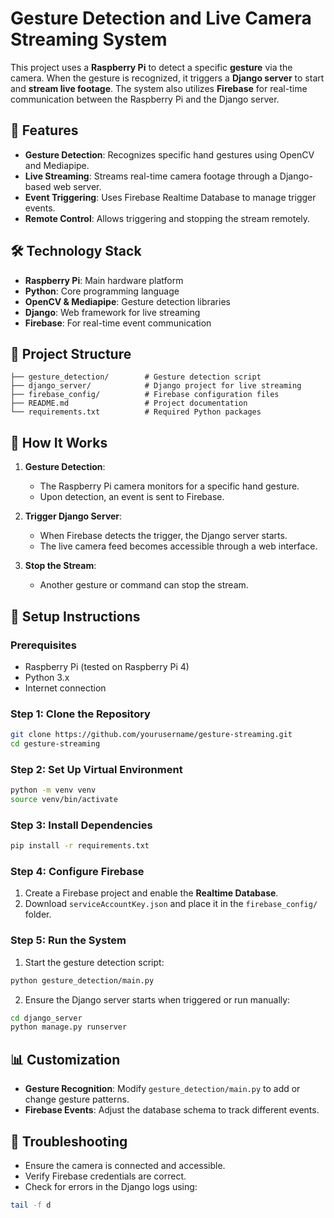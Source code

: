 # Gesture Detection and Live Camera Streaming System

This project uses a **Raspberry Pi** to detect a specific **gesture** via the camera. When the gesture is recognized, it triggers a **Django server** to start and **stream live footage**. The system also utilizes **Firebase** for real-time communication between the Raspberry Pi and the Django server.

## 📌 Features
- **Gesture Detection**: Recognizes specific hand gestures using OpenCV and Mediapipe.
- **Live Streaming**: Streams real-time camera footage through a Django-based web server.
- **Event Triggering**: Uses Firebase Realtime Database to manage trigger events.
- **Remote Control**: Allows triggering and stopping the stream remotely.

## 🛠️ Technology Stack
- **Raspberry Pi**: Main hardware platform
- **Python**: Core programming language
- **OpenCV & Mediapipe**: Gesture detection libraries
- **Django**: Web framework for live streaming
- **Firebase**: For real-time event communication

## 📂 Project Structure
```
├── gesture_detection/        # Gesture detection script
├── django_server/            # Django project for live streaming
├── firebase_config/          # Firebase configuration files
├── README.md                 # Project documentation
└── requirements.txt          # Required Python packages
```

## 🚀 How It Works
1. **Gesture Detection**: 
   - The Raspberry Pi camera monitors for a specific hand gesture.
   - Upon detection, an event is sent to Firebase.

2. **Trigger Django Server**:
   - When Firebase detects the trigger, the Django server starts.
   - The live camera feed becomes accessible through a web interface.

3. **Stop the Stream**:
   - Another gesture or command can stop the stream.

## 🔧 Setup Instructions
### Prerequisites
- Raspberry Pi (tested on Raspberry Pi 4)
- Python 3.x
- Internet connection

### Step 1: Clone the Repository
```bash
git clone https://github.com/yourusername/gesture-streaming.git
cd gesture-streaming
```

### Step 2: Set Up Virtual Environment
```bash
python -m venv venv
source venv/bin/activate
```

### Step 3: Install Dependencies
```bash
pip install -r requirements.txt
```

### Step 4: Configure Firebase
1. Create a Firebase project and enable the **Realtime Database**.
2. Download `serviceAccountKey.json` and place it in the `firebase_config/` folder.

### Step 5: Run the System
1. Start the gesture detection script:
```bash
python gesture_detection/main.py
```
2. Ensure the Django server starts when triggered or run manually:
```bash
cd django_server
python manage.py runserver
```

## 📊 Customization
- **Gesture Recognition**: Modify `gesture_detection/main.py` to add or change gesture patterns.
- **Firebase Events**: Adjust the database schema to track different events.

## 🐞 Troubleshooting
- Ensure the camera is connected and accessible.
- Verify Firebase credentials are correct.
- Check for errors in the Django logs using:
```bash
tail -f d
